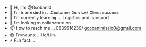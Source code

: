 - 👋 Hi, I’m @Gcobani0
- 👀 I’m interested in ...Customer Service/ Client success
- 🌱 I’m currently learning ... Logistics and transport
- 💞️ I’m looking to collaborate on ...
- 📫 How to reach me ... 0639916239/ gcobanimiselo0@gmail.com
- 😄 Pronouns: ...He/Him
- ⚡ Fun fact: ...

<!---
Gcobani0/Gcobani0 is a ✨ special ✨ repository because its `README.md` (this file) appears on your GitHub profile.
You can click the Preview link to take a look at your changes.
--->
